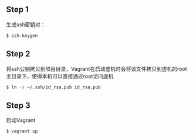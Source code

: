 ## Step 1 
生成ssh密钥对：
``` bash
$ ssh-keygen
```

## Step 2 
将ssh公钥拷贝到项目目录，Vagrant在启动虚机时会将该文件拷贝到虚机的root主目录下，使得本机可以直接通过root访问虚机
``` bash
$ ln -s ~/.ssh/id_rsa.pub id_rsa.pub
```

## Step 3
启动Vagrant
``` bash
$ vagrant up
```